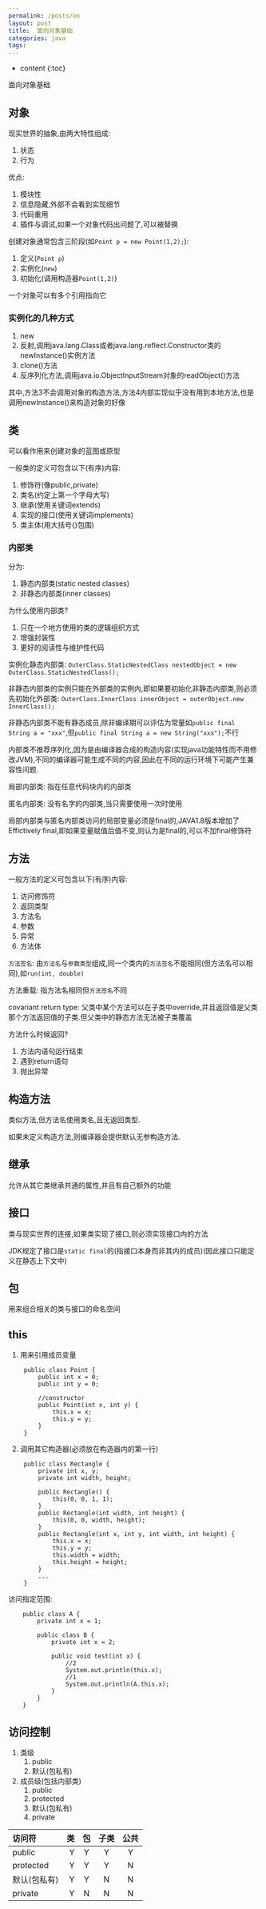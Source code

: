 ```yaml
---
permalink: /posts/oo
layout: post
title:  面向对象基础
categories: java
tags:
---
```


* content
{:toc}

面向对象基础




## 对象
现实世界的抽象,由两大特性组成:

1. 状态
2. 行为

优点:

1. 模块性
2. 信息隐藏,外部不会看到实现细节
3. 代码重用
4. 插件与调试,如果一个对象代码出问题了,可以被替换

创建对象通常包含三阶段(如`Point p = new Point(1,2);`):
1. 定义(`Point p`)
2. 实例化(`new`)
3. 初始化(调用构造器`Point(1,2)`)

一个对象可以有多个引用指向它

### 实例化的几种方式
1. new
2. 反射,调用java.lang.Class或者java.lang.reflect.Constructor类的newInstance()实例方法
3. clone()方法
4. 反序列化方法,调用java.io.ObjectInputStream对象的readObject()方法

其中,方法3不会调用对象的构造方法,方法4内部实现似乎没有用到本地方法,也是调用newInstance()来构造对象的好像

## 类
可以看作用来创建对象的蓝图或原型

一般类的定义可包含以下(有序)内容:

1. 修饰符(像public,private)
2. 类名(约定上第一个字母大写)
3. 继承(使用关键词extends)
4. 实现的接口(使用关键词implements)
5. 类主体(用大括号{}包围)

### 内部类

分为:

1. 静态内部类(static nested classes)
2. 非静态内部类(inner classes)

为什么使用内部类?

1. 只在一个地方使用的类的逻辑组织方式
2. 增强封装性
3. 更好的阅读性与维护性代码

实例化静态内部类: `OuterClass.StaticNestedClass nestedObject = new OuterClass.StaticNestedClass();`

非静态内部类的实例只能在外部类的实例内,即如果要初始化非静态内部类,则必须先初始化外部类: `OuterClass.InnerClass innerObject = outerObject.new InnerClass();`

非静态内部类不能有静态成员,除非编译期可以评估为常量如`public final String a = "xxx"`,但`public final String a = new String("xxx");`不行

内部类不推荐序列化,因为是由编译器合成的构造内容(实现java功能特性而不用修改JVM),不同的编译器可能生成不同的内容,因此在不同的运行环境下可能产生兼容性问题.

局部内部类: 指在任意代码块内的内部类

匿名内部类: 没有名字的内部类,当只需要使用一次时使用

局部内部类与匿名内部类访问的局部变量必须是final的,JAVA1.8版本增加了Effictively final,即如果变量赋值后值不变,则认为是final的,可以不加final修饰符

## 方法
一般方法的定义可包含以下(有序)内容:

1. 访问修饰符
2. 返回类型
3. 方法名
4. 参数
5. 异常
6. 方法体

`方法签名`: 由`方法名`与`参数类型`组成,同一个类内的`方法签名`不能相同(但方法名可以相同),如`run(int, double)`

方法重载: 指方法名相同但`方法签名`不同

covariant return type: 父类中某个方法可以在子类中override,并且返回值是父类那个方法返回值的子类.但父类中的静态方法无法被子类覆盖

方法什么时候返回?

1. 方法内语句运行结束
2. 遇到return语句
3. 抛出异常

## 构造方法
类似方法,但方法名使用类名,且无返回类型.

如果未定义构造方法,则编译器会提供默认无参构造方法.

## 继承
允许从其它类继承共通的属性,并且有自己额外的功能

## 接口
类与现实世界的连接,如果类实现了接口,则必须实现接口内的方法

JDK规定了接口是`static final`的(指接口本身而非其内的成员)(因此接口只能定义在静态上下文中)

## 包
用来组合相关的类与接口的命名空间

## this

1. 用来引用成员变量

		public class Point {
		    public int x = 0;
		    public int y = 0;

		    //constructor
		    public Point(int x, int y) {
		        this.x = x;
		        this.y = y;
		    }
		}
2. 调用其它构造器(必须放在构造器内的第一行)

		public class Rectangle {
		    private int x, y;
		    private int width, height;

		    public Rectangle() {
		        this(0, 0, 1, 1);
		    }
		    public Rectangle(int width, int height) {
		        this(0, 0, width, height);
		    }
		    public Rectangle(int x, int y, int width, int height) {
		        this.x = x;
		        this.y = y;
		        this.width = width;
		        this.height = height;
		    }
		    ...
		}

访问指定范围:

		public class A {
			private int x = 1;

			public class B {
				private int x = 2;

				public void test(int x) {
					//2
					System.out.println(this.x);
					//1
					System.out.println(A.this.x);
				}
			}
		}

## 访问控制

1. 类级
	1. public
	2. 默认(包私有)
2. 成员级(包括内部类)
	1. public
	2. protected
	3. 默认(包私有)
	4. private

| 访问符|     类|   包|  子类|  公共|
| :-------- | --------:| :------: |:------: |:------: |
| public|   Y|  Y|Y|Y|
| protected|   Y|  Y|Y|N|
| 默认(包私有)|   Y|  Y|N|N|
| private|   Y|  N|N|N|
